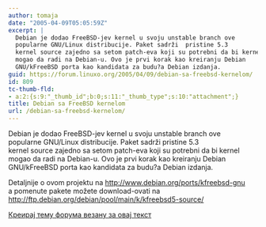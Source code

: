 ```yaml
---
author: tomaja
date: "2005-04-09T05:05:59Z"
excerpt: |
  Debian je dodao FreeBSD-jev kernel u svoju unstable branch ove
  popularne GNU/Linux distribucije. Paket sadrži  pristine 5.3
  kernel source zajedno sa setom patch-eva koji su potrebni da bi kernel
  mogao da radi na Debian-u. Ovo je prvi korak kao kreiranju Debian
  GNU/kFreeBSD porta kao kandidata za budu?a Debian izdanja.
guid: https://forum.linuxo.org/2005/04/09/debian-sa-freebsd-kernelom/
id: 809
tc-thumb-fld:
- a:2:{s:9:"_thumb_id";b:0;s:11:"_thumb_type";s:10:"attachment";}
title: Debian sa FreeBSD kernelom
url: /debian-sa-freebsd-kernelom/
---
```

Debian je dodao FreeBSD-jev kernel u svoju unstable branch ove  
popularne GNU/Linux distribucije. Paket sadrži pristine 5.3  
kernel source zajedno sa setom patch-eva koji su potrebni da bi kernel  
mogao da radi na Debian-u. Ovo je prvi korak kao kreiranju Debian  
GNU/kFreeBSD porta kao kandidata za budu?a Debian izdanja.<!--break-->

  
Detaljnije o ovom projektu na <http://www.debian.org/ports/kfreebsd-gnu>  
a pomenute pakete možete download-ovati na <http://ftp.debian.org/debian/pool/main/k/kfreebsd5-source/>

[Креирај тему форума везану за овај текст](https://linuxo.org/nova-tema-na-forumu/?se_pid=809)